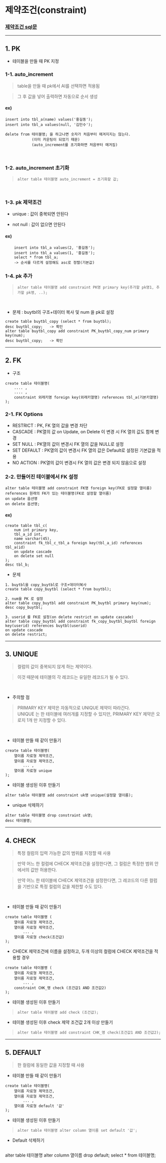 # 제약조건(constraint)
### [제약조건 sql문](https://github.com/jiyoung79/StudyFiles/blob/main/Database/sql%20files/04%20constraint.sql)

<hr>

## 1. PK<br>

* 테이블을 만들 때 PK 지정<br>

### 1-1. auto_increment<br>

> table을 만들 때 pk에서 AI를 선택하면 적용됨<br>

> 그 후 값을 넣어 출력하면 자동으로 순서 생성<br>

#### ex) <br>

```
insert into tbl_a(name) values('홍길동');
insert into tbl_a values(null, '김민수');
```

```
delete from 테이블명; 을 하고나면 숫자가 처음부터 매겨지지는 않는다.
			(이미 카운팅이 되었기 때문)
			(auto_increment를 초기화하면 처음부터 매겨짐)
```

<br>

### 1-2. auto_increment 초기화<br>

> ```alter table 테이블명 auto_increment = 초기화할 값;```

<br>

### 1-3. pk 제약조건<br>

* unique : 값이 중복되면 안된다<br>

* not null : 값이 없으면 안된다<br>

#### ex) <br>

```
	insert into tbl_a values(2, '홍길동');
	insert into tbl_a values(1, '홍길동');
	select * from tbl_a;
	-> 순서를 다르게 설정해도 asc로 정렬(기본값)
```

### 1-4. pk 추가<br>

> ```alter table 테이블명 add constraint PK명 primary key(추가할 pk명1, 추가할 pk명, ..);```

<br>

* 문제 : buytbl의 구조+데이터 복사 및 num 을 pk로 설정<br>

```
create table buytbl_copy (select * from buytbl);
desc buytbl_copy;	-> 확인
alter table buytbl_copy add constraint PK_buytbl_copy_num primary key(num);
desc buytbl_copy;	-> 확인
```

<hr>

## 2. FK<br>

* 구조
  
```
create table 테이블명(
	.... ,
	.... ,
	constraint 외래키명 foreign key(외래키열명) references tbl_a(기본키열명)
);
```


### 2-1. FK Options<br>

* RESTRICT	:	PK, FK 열의 값을 변경 차단<br>
* CASCADE		:	PK열의 값 on Update, on Delete 이 변경 시 FK 열의 값도 함께 변경<br>
* SET NULL	:	PK열의 값이 변경시 FK 열의 값을 NULL로 설정<br>
* SET DEFAULT  	:	PK열의 값이 변경시 FK 열의 값은 Default로 설정된 기본값을 적용<br>
* NO ACTION	:	PK열의 값이 변경시 FK 열의 값은 변경 되지 않음으로 설정<br>


### 2-2. 만들어진 테이블에서 FK 설정<br>

```
alter table 테이블명 add constraint FK명 foreign key(FK로 설정할 열이름) references 원래의 FK가 있는 테이블명(FK로 설정할 열이름)
on update 옵션명
on delete 옵션명;
```

#### ex) <br>

```
create table tbl_c(
	num int primary key,
	tbl_a_id int,
	name varchar(45),
    constraint fk_tbl_c_tbl_a foreign key(tbl_a_id) references tbl_a(id)
	on update cascade
    on delete set null
);
desc tbl_b;
```

* 문제

> 
```
1. buytbl을 copy_buytbl로 구조+데이터복사
create table copy_buytbl (select * from buytbl);

2. num을 PK 로 설정
alter table copy_buytbl add constraint PK_buytbl primary key(num);
desc copy_buytbl;

3. userid 를 FK로 설정(on delete restrict on update cascade)
alter table copy_buytbl add constraint fk_copy_buytbl_buytbl foreign key(userid) references buytbl(userid)
on update cascade
on delete restrict;
```

<hr>

## 3. UNIQUE<br>

> 컬럼의 값이 중복되지 않게 하는 제약이다.<br>

> 이것 때문에 테이블의 각 레코드는 유일한 레코드가 될 수 있다.<br>

<br>

* 주의할 점<br>

> PRIMARY KEY 제약은 자동적으로 UNIQUE 제약이 따라간다.<br>
> UNIQUE 는 한 테이블에 여러개를 지정할 수 있지만, PRIMARY KEY 제약은 오로지 1개 만 지정할 수 있다.<br>

<br>

* 테이블 만들 때 같이 만들기<br>

```
create table 테이블명(
    열이름 자료형 제약조건,
    열이름 자료형 제약조건,
        ... ,
    열이름 자료형 unique
);
```

* 테이블 생성된 이후 만들기<br>

```
alter table 테이블명 add constraint uk명 unique(설정할 열이름);
```

*  unique 삭제하기<br>

```
alter table 테이블명 drop constraint uk명;
desc 테이블명;
```

<hr>

## 4. CHECK <br>

> 특정 컬럼의 입력 가능한 값의 범위를 지정할 때 사용<br>

> 만약 어느 한 컬럼에 CHECK 제약조건을 설정한다면, 그 컬럼은 특정한 범위 안에서의 값만 허용한다.<br>

> 만약 어느 한 테이블에 CHECK 제약조건을 설정한다면, 그 레코드의 다른 컬럼을 기반으로 특정 컬럼의 값을 제한할 수도 있다.<br>

<br>

* 테이블 만들 때 같이 만들기<br>

```
create table 테이블명 (
    열이름 자료형 제약조건,
    열이름 자료형 제약조건,
        ... ,
    열이름 자료형 check(조건값)
);
```

* CHECK 제약조건에 이름을 설정하고, 두개 이상의 컬럼에 CHECK 제약조건을 적용할 경우<br>

```
create table 테이블명 (
    열이름 자료형 제약조건,
    열이름 자료형 제약조건,
        ... ,
    constraint CHK_명 check (조건값1 AND 조건값2)
);
```

* 테이블 생성된 이후 만들기<br>

> ```alter table 테이블명 add check (조건값);```

* 테이블 생성된 이후 check 제약 조건값 2개 이상 만들기<br>

> ```alter table 테이블명 add constraint CHK_명 check(조건값1 AND 조건값2);```

<hr>

## 5. DEFAULT<br>

> 한 컬럼에 동일한 값을 지정할 때 사용 <br>

* 테이블 만들 때 같이 만들기

```
create table 테이블명(
    열이름 자료형 제약조건,
    열이름 자료형 제약조건,
        ... ,
    열이름 자료형 default '값'
);
```

* 테이블 생성된 이후 만들기

> ```alter table 테이블명 alter column 열이름 set default '값';```

* Default 삭제하기

> ```
alter table 테이블명 alter column 열이름 drop default;
select * from 테이블명;
```


